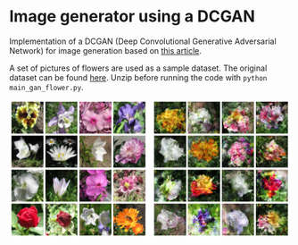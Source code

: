 # Image generator using a DCGAN

Implementation of a DCGAN (Deep Convolutional Generative Adversarial Network) for image generation based on [this article](https://towardsdatascience.com/gan-by-example-using-keras-on-tensorflow-backend-1a6d515a60d0).

A set of pictures of flowers are used as a sample dataset. The original dataset can be found [here](https://www.kaggle.com/olgabelitskaya/flower-color-images?select=flower_images). Unzip before running the code with `python main_gan_flower.py`.

![Sample of true pictures of flowers used for training (left) and random generated images after 15000 steps (right).](Flowers_sample.png)
